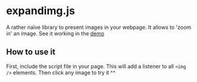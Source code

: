 # expandimg.js

A rather naïve library to present images in your webpage. It allows to 'zoom in' an image. See it working in the [demo](./demo.html)

## How to use it

First, include the script file in your page. This will add a listener to all `<img />` elements. Then click any image to try it ^^
